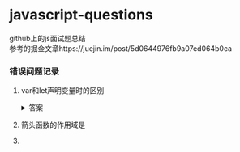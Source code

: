 # javascript-questions
github上的js面试题总结  
参考的掘金文章https://juejin.im/post/5d0644976fb9a07ed064b0ca

### 错误问题记录
1. var和let声明变量时的区别  
    <details>
    <summary>答案</summary>
    <pre><code>
    二者都会被变量提升，但是var在创建时即被初始化，所以提前console会显示undefined，而let只会被创建不会初始化，  
    所以提前输出会显示ReferenceError（暂时性死区）
    </code></pre>
    </details>  

2. 箭头函数的作用域是  
3.  

